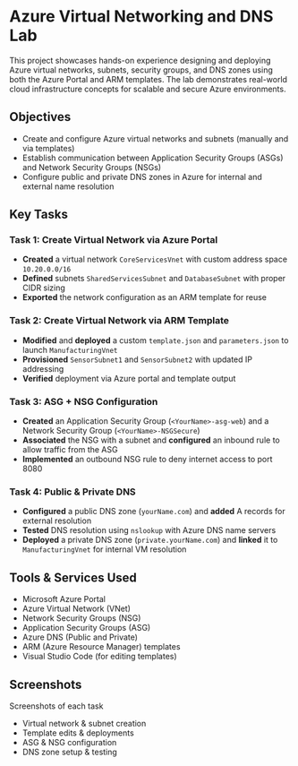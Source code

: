 # Azure Virtual Networking and DNS Lab

This project showcases hands-on experience designing and deploying Azure virtual networks, subnets, security groups, and DNS zones using both the Azure Portal and ARM templates. The lab demonstrates real-world cloud infrastructure concepts for scalable and secure Azure environments.

## Objectives

- Create and configure Azure virtual networks and subnets (manually and via templates)
- Establish communication between Application Security Groups (ASGs) and Network Security Groups (NSGs)
- Configure public and private DNS zones in Azure for internal and external name resolution

## Key Tasks

### Task 1: Create Virtual Network via Azure Portal
- **Created** a virtual network `CoreServicesVnet` with custom address space `10.20.0.0/16`
- **Defined** subnets `SharedServicesSubnet` and `DatabaseSubnet` with proper CIDR sizing
- **Exported** the network configuration as an ARM template for reuse

### Task 2: Create Virtual Network via ARM Template
- **Modified** and **deployed** a custom `template.json` and `parameters.json` to launch `ManufacturingVnet`
- **Provisioned** `SensorSubnet1` and `SensorSubnet2` with updated IP addressing
- **Verified** deployment via Azure portal and template output

### Task 3: ASG + NSG Configuration
- **Created** an Application Security Group (`<YourName>-asg-web`) and a Network Security Group (`<YourName>-NSGSecure`)
- **Associated** the NSG with a subnet and **configured** an inbound rule to allow traffic from the ASG
- **Implemented** an outbound NSG rule to deny internet access to port 8080

### Task 4: Public & Private DNS
- **Configured** a public DNS zone (`yourName.com`) and **added** A records for external resolution
- **Tested** DNS resolution using `nslookup` with Azure DNS name servers
- **Deployed** a private DNS zone (`private.yourName.com`) and **linked** it to `ManufacturingVnet` for internal VM resolution

## Tools & Services Used

- Microsoft Azure Portal
- Azure Virtual Network (VNet)
- Network Security Groups (NSG)
- Application Security Groups (ASG)
- Azure DNS (Public and Private)
- ARM (Azure Resource Manager) templates
- Visual Studio Code (for editing templates)

## Screenshots

Screenshots of each task
- Virtual network & subnet creation
- Template edits & deployments
- ASG & NSG configuration
- DNS zone setup & testing




